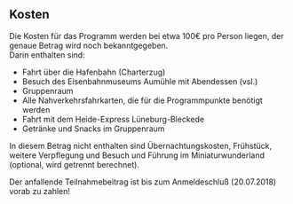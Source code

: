 <h2 class="headline">Kosten</h2>
<p>Die Kosten f&uuml;r das Programm werden bei etwa 100€ pro Person liegen, der genaue Betrag wird noch bekanntgegeben.<br />
Darin enthalten sind:
<ul class="singlecolumn">
<Li>Fahrt &uuml;ber die Hafenbahn (Charterzug)</li>
<Li>Besuch des Eisenbahnmuseums Aum&uuml;hle mit Abendessen (vsl.)</li>
<Li>Gruppenraum</li>
<Li>Alle Nahverkehrsfahrkarten, die f&uuml;r die Programmpunkte ben&ouml;tigt werden</li>
<li>Fahrt mit dem Heide-Express L&uuml;neburg-Bleckede</li>
<li>Getr&auml;nke und Snacks im Gruppenraum</li>
</ul>
In diesem Betrag nicht enthalten sind &Uuml;bernachtungskosten, Fr&uuml;hst&uuml;ck, weitere Verpflegung und Besuch und F&uuml;hrung im Miniaturwunderland (optional, wird getrennt berechnet).</p>

<p>Der anfallende Teilnahmebeitrag ist bis zum Anmeldeschlu&szlig; (20.07.2018) vorab zu zahlen!</p>
